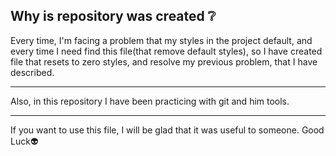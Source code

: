 ## Why is repository was created ❔
Every time, I'm facing a problem that my styles in the project default, and every time
I need find this file(that remove default styles),
so I have created file that resets to zero styles, 
and resolve my previous problem, that I have described.
___
Also, in this repository I have been practicing with git and him tools.
___
If you want to use this file, I will be glad that it was useful to someone.
Good Luck👽

